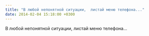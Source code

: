 ```yaml
---
title: "В любой непонятной ситуации,  листай меню телефона..."
date: 2014-02-04 15:18:00 +0300
---
```


В любой непонятной ситуации,  листай меню телефона...

